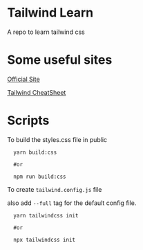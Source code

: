 # Tailwind Learn

A repo to learn tailwind css

# Some useful sites

[Official Site](https://tailwindcss.com/)

[Tailwind CheatSheet](https://tailwindcomponents.com/cheatsheet/)

# Scripts

To build the styles.css file in public

```
  yarn build:css

  #or

  npm run build:css
```

To create `tailwind.config.js` file

also add `--full` tag for the default config file.

```
  yarn tailwindcss init

  #or

  npx tailwindcss init
```

